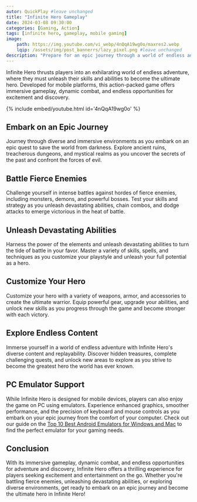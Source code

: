 ```yaml
---
autor: QuickPlay #leave unchanged
title: "Infinite Hero Gameplay"
date: 2024-03-08 09:30:00
categories: [Gaming, Action]
tags: [infinite hero, gameplay, mobile gaming]
image: 
    path: https://img.youtube.com/vi_webp/4nQqA19wg0o/maxres2.webp 
    lqip: /assets/img/post_bannerrs/lazy_pixel.png #leave unchanged
description: "Prepare for an epic journey through a world of endless adventure in Infinite Hero, a thrilling action-packed mobile game that challenges players to become the ultimate hero. Explore diverse environments, battle fierce enemies, and unleash devastating abilities as you strive to save the world from darkness. Discover its immersive gameplay, dynamic combat, and how to rise to greatness in this epic adventure."
---
```


Infinite Hero thrusts players into an exhilarating world of endless adventure, where they must unleash their skills and abilities to become the ultimate hero. Developed for mobile platforms, this action-packed game offers immersive gameplay, dynamic combat, and endless opportunities for excitement and discovery.

{% include embed/youtube.html id='4nQqA19wg0o' %}

## Embark on an Epic Journey
Journey through diverse and immersive environments as you embark on an epic quest to save the world from darkness. Explore ancient ruins, treacherous dungeons, and mystical realms as you uncover the secrets of the past and confront the forces of evil.

## Battle Fierce Enemies
Challenge yourself in intense battles against hordes of fierce enemies, including monsters, demons, and powerful bosses. Test your skills and strategy as you unleash devastating abilities, chain combos, and dodge attacks to emerge victorious in the heat of battle.

## Unleash Devastating Abilities
Harness the power of the elements and unleash devastating abilities to turn the tide of battle in your favor. Master a variety of skills, spells, and techniques as you customize your playstyle and unleash your full potential as a hero.

## Customize Your Hero
Customize your hero with a variety of weapons, armor, and accessories to create the ultimate warrior. Equip powerful gear, upgrade your abilities, and unlock new skills as you progress through the game and become stronger with each victory.

## Explore Endless Content
Immerse yourself in a world of endless adventure with Infinite Hero's diverse content and replayability. Discover hidden treasures, complete challenging quests, and unlock new areas to explore as you strive to become the greatest hero the world has ever known.

## PC Emulator Support
While Infinite Hero is designed for mobile devices, players can also enjoy the game on PC using emulators. Experience enhanced graphics, smoother performance, and the precision of keyboard and mouse controls as you embark on your epic journey from the comfort of your computer. Check out our guide on the [Top 10 Best Android Emulators for Windows and Mac](https://quickplaymobile.github.io/posts/Top-10-Best-Android-Emulators-for-Windows-and-Mac/) to find the perfect emulator for your gaming needs.

## Conclusion
With its immersive gameplay, dynamic combat, and endless opportunities for adventure and discovery, Infinite Hero offers a thrilling experience for players seeking excitement and entertainment on the go. Whether you're battling fierce enemies, unleashing devastating abilities, or exploring diverse environments, get ready to embark on an epic journey and become the ultimate hero in Infinite Hero!

